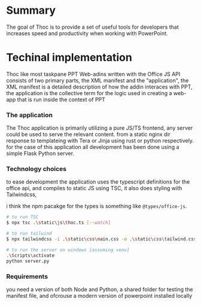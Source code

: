 # Summary
The goal of Thoc is to provide a set of useful tools for developers that increases 
speed and productivity when working with PowerPoint. 

# Techinal implementation
Thoc like most taskpane PPT Web-adins written with the Office JS API consists of 
two primary parts, the XML manifest and the "application", the XML manifest is a 
detailed description of how the addin interaces with PPT, the application is the 
collective term for the logic used in creating a web-app that is run inside the 
context of PPT

### The application
The Thoc application is primarily utilizing a pure JS/TS frontend, 
any server could be used to serve the relevant content. from a static nginx dir 
response to templateing with Tera or Jinja using rust or python respectively. 
for the case of this application all development has been done using a simple 
Flask Python server. 

### Technology choices
to ease development the application uses the typescript definitions for the office api, 
and compiles to static JS using TSC, it also does styling with Tailwindcss,

i think the npm pacakge for the types is something like `@types/office-js`.

```bash
# to run TSC
$ npx tsc .\static\js\thoc.ts [--watch]

# to run tailwind
$ npx tailwindcss -i .\static\css\main.css -o .\static\css\tailwind.css [--watch]

# to run the server on windows [assuming venv]
.\Scripts\activate
python server.py
```
### Requirements
you need a version of both Node and Python,
a shared folder for testing the manifest file,
and ofcrouse a modern version of powerpoint installed
locally
